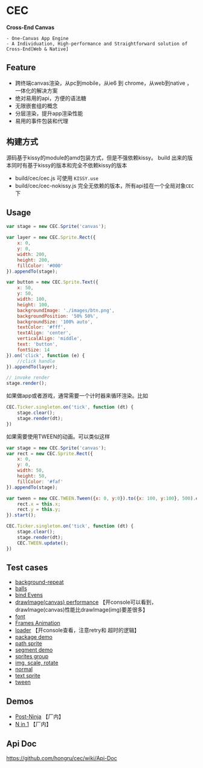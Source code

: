 CEC
========

**Cross-End Canvas**

    - One-Canvas App Engine
    - A Individuation, High-performance and Straightforward solution of Cross-End[Web & Native]


## Feature

- 跨终端canvas渲染，从pc到mobile，从ie6 到 chrome，从web到native ，一体化的解决方案
- 绝对易用的api，方便的语法糖
- 无限嵌套组的概念
- 分层渲染，提升app渲染性能
- 易用的事件包装和代理

## 构建方式

>
源码基于kissy的module的amd包装方式，但是不强依赖kissy。
build 出来的版本同时有基于kissy的版本和完全不依赖kissy的版本
  - build/cec/cec.js  可使用 `KISSY.use`
  - build/cec/cec-nokissy.js 完全无依赖的版本，所有api挂在一个全局对象`CEC`下

## Usage

```javascript
var stage = new CEC.Sprite('canvas');

var layer = new CEC.Sprite.Rect({
    x: 0,
    y: 0,
    width: 200,
    height: 200,
    fillColor: '#000'
}).appendTo(stage);

var button = new CEC.Sprite.Text({
    x: 50,
    y: 50,
    width: 100,
    height: 100,
    backgroundImage: './images/btn.png',
    backgroundPosition: '50% 50%',
    backgroundSize: '100% auto',
    textColor: '#fff',
    textAlign: 'center',
    verticalAlign: 'middle',
    text: 'button',
    fontSize: 14
}).on('click', function (e) {
    //click handle
}).appendTo(layer);

// invoke render
stage.render();
```

如果做app或者游戏，通常需要一个计时器来循环渲染。比如

```javascript
CEC.Ticker.singleton.on('tick', function (dt) {
    stage.clear();
    stage.render(dt);
})
```

如果需要使用TWEEN的动画。可以类似这样

```javascript
var stage = new CEC.Sprite('canvas');
var rect = new CEC.Sprite.Rect({
    x: 0,
    y: 0,
    width: 50,
    height: 50,
    fillColor: '#faf'
}).appendTo(stage);

var tween = new CEC.TWEEN.Tween({x: 0, y:0}).to({x: 100, y:100}, 500).easing(CEC.TWEEN.Easing.Bounce.Out).onUpdate(function () {
    rect.x = this.x;
    rect.y = this.y;
}).start();

CEC.Ticker.singleton.on('tick', function (dt) {
    stage.clear();
    stage.render(dt);
    CEC.TWEEN.update();
})
```

## Test cases
- [background-repeat](http://hongru.github.io/cec/demo-web/background_repeat.html)
- [balls](http://hongru.github.io/cec/demo-web/balls.html)
- [bind Evens](http://hongru.github.io/cec/demo-web/bindEvents.html)
- [drawImage(canvas) performance](http://hongru.github.io/cec/demo-web/canvas.html) 【开console可以看到，drawImage(canvas)性能比drawImage(img)要差很多】
- [font](http://hongru.github.io/cec/demo-web/font-face.html)
- [Frames Animation](http://hongru.github.io/cec/demo-web/frameAnim_sprite.html)
- [loader](http://hongru.github.io/cec/demo-web/loader.html) 【开console查看，注意retry和 超时的逻辑】
- [package demo](http://hongru.github.io/cec/demo-web/package_nokissy.html)
- [path sprite](http://hongru.github.io/cec/demo-web/path_sprite.html)
- [segment demo](http://hongru.github.io/cec/demo-web/segment_sprite.html)
- [sprites group](http://hongru.github.io/cec/demo-web/sprite_group.html)
- [img, scale, rotate](http://hongru.github.io/cec/demo-web/sprite_img.html)
- [normal](http://hongru.github.io/cec/demo-web/sprite_normal.html)
- [text sprite](http://hongru.github.io/cec/demo-web/sprite_text.html)
- [tween](http://hongru.github.io/cec/demo-web/tween.html)

## Demos
- [Post-Ninja](http://cenan.demo.taobao.net/demos/post-ninja/index.html?1126) 【厂内】
- [N in 1](http://cenan.demo.taobao.net/demos/nin1/) 【厂内】

## Api Doc
https://github.com/hongru/cec/wiki/Api-Doc